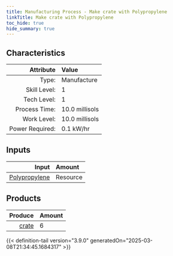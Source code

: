 ```yaml
---
title: Manufacturing Process - Make crate with Polypropylene
linkTitle: Make crate with Polypropylene
toc_hide: true
hide_summary: true
---
```

<!-- This is generated by the MarsSim HelpGenertor, do not edit. -->


## Characteristics

| Attribute      | Value |
|--------:|:------|
|Type:|Manufacture|
|Skill Level:|1|
|Tech Level:|1|
|Process Time:|10.0 millisols|
|Work Level:|10.0 millisols|
|Power Required:|0.1 kW/hr|

## Inputs

| Input      | Amount |
|--------:|:------|
|[Polypropylene](/docs/definitions/resource/polypropylene)|Resource|7.8 kg|

## Products


| Produce      | Amount |
|--------:|:------|
|[crate](/docs/definitions/null/crate)|6|



{{< definition-tail version="3.9.0" generatedOn="2025-03-08T21:34:45.1684317" >}}



